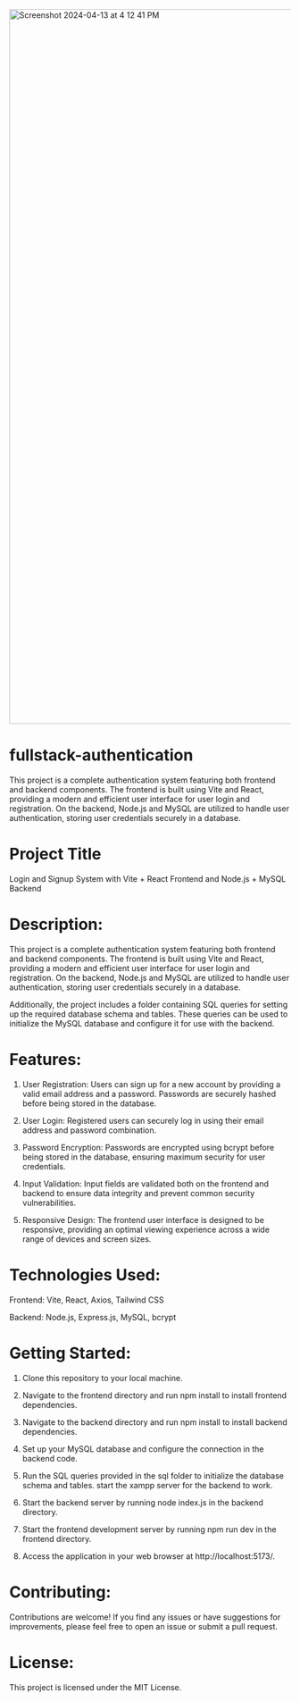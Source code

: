 <img width="1280" alt="Screenshot 2024-04-13 at 4 12 41 PM" src="https://github.com/gazalkagdi/fullstack-authentication/assets/95044565/aa9e94b3-4d0e-4850-938d-64dc2faa9198">

# fullstack-authentication
This project is a complete authentication system featuring both frontend and backend components. The frontend is built using Vite and React, providing a modern and efficient user interface for user login and registration. On the backend, Node.js and MySQL are utilized to handle user authentication, storing user credentials securely in a database.

# Project Title

Login and Signup System with Vite + React Frontend and Node.js + MySQL Backend

# Description:

This project is a complete authentication system featuring both frontend and backend components. The frontend is built using Vite and React, providing a modern and efficient user interface for user login and registration. On the backend, Node.js and MySQL are utilized to handle user authentication, storing user credentials securely in a database.

Additionally, the project includes a folder containing SQL queries for setting up the required database schema and tables. These queries can be used to initialize the MySQL database and configure it for use with the backend.

# Features:

1) User Registration: Users can sign up for a new account by providing a valid email address and a password. Passwords are securely hashed before being stored in the database.

2) User Login: Registered users can securely log in using their email address and password combination.

3) Password Encryption: Passwords are encrypted using bcrypt before being stored in the database, ensuring maximum security for user credentials.

4) Input Validation: Input fields are validated both on the frontend and backend to ensure data integrity and prevent common security vulnerabilities.

5) Responsive Design: The frontend user interface is designed to be responsive, providing an optimal viewing experience across a wide range of devices and screen sizes.

# Technologies Used:

Frontend: Vite, React, Axios, Tailwind CSS

Backend: Node.js, Express.js, MySQL, bcrypt

# Getting Started:

1) Clone this repository to your local machine.

2) Navigate to the frontend directory and run npm install to install frontend dependencies.

3) Navigate to the backend directory and run npm install to install backend dependencies.

4) Set up your MySQL database and configure the connection in the backend code.

4) Run the SQL queries provided in the sql folder to initialize the database schema and tables. start the xampp server for the backend to work.

6) Start the backend server by running node index.js in the backend directory.

7) Start the frontend development server by running npm run dev in the frontend directory.

8) Access the application in your web browser at http://localhost:5173/.

# Contributing:

Contributions are welcome! If you find any issues or have suggestions for improvements, please feel free to open an issue or submit a pull request.

# License:

This project is licensed under the MIT License.

